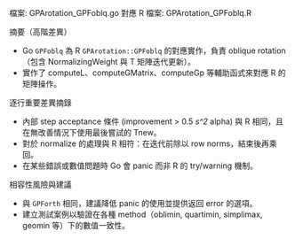 檔案: GPArotation_GPFoblq.go
對應 R 檔案: GPArotation_GPFoblq.R

摘要（高階差異）

- Go `GPFoblq` 為 R `GPArotation::GPFoblq` 的對應實作，負責 oblique rotation（包含 NormalizingWeight 與 T 矩陣迭代更新）。
- 實作了 computeL、computeGMatrix、computeGp 等輔助函式來對應 R 的矩陣操作。

逐行重要差異摘錄

- 內部 step acceptance 條件 (improvement > 0.5 *s^2* alpha) 與 R 相同，且在無改善情況下使用最後嘗試的 Tnew。
- 對於 normalize 的處理與 R 相符：在迭代前除以 row norms，結束後再乘回。
- 在某些錯誤或數值問題時 Go 會 panic 而非 R 的 try/warning 機制。

相容性風險與建議

- 與 `GPForth` 相同，建議降低 panic 的使用並提供返回 error 的選項。
- 建立測試案例以驗證在各種 method（oblimin, quartimin, simplimax, geomin 等）下的數值一致性。
